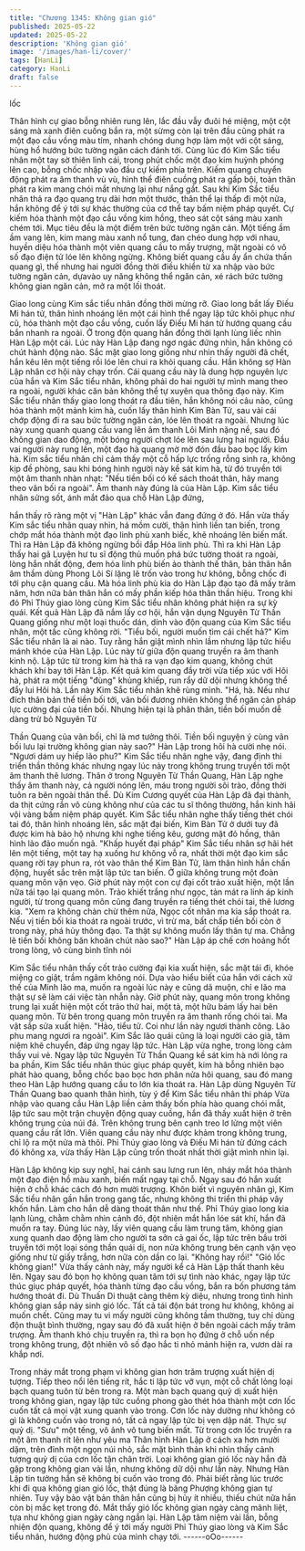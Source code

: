 ```yaml
---
title: "Chương 1345: Không gian gió"
published: 2025-05-22
updated: 2025-05-22
description: 'Không gian gió'
image: '/images/han-li/cover/'
tags: [HanLi]
category: HanLi
draft: false
---
```


lốc

Thân hình cự giao bỗng nhiên rung lên, lắc đầu vẫy đuôi hé
miệng, một cột sáng mà xanh điên cuồng bắn ra, một sừmg còn
lại trên đầu cũng phát ra một đạo cầu vồng màu tím, nhanh chóng
dung hợp làm một với cột sáng, hùng hổ hướng bức tường ngăn
cách đánh tới.
Cùng lúc đó Kim Sắc tiểu nhân một tay sờ thiên linh cái, trong
phút chốc một đạo kim huỳnh phóng lên cao, bỗng chốc nhập vào
đầu cự kiếm phía trên.
Kiếm quang chuyển động phát ra âm thanh vù vù, hình thể điên
cuồng phát ra gấp bội, toàn thân phát ra kim mang chói mắt
nhưng lại như nắng gắt. Sau khi Kim Sắc tiểu nhân thả ra đạo
quang trụ dài hơn một thước, thân thể lại thấp đi một nửa, hắn
không để ý tới sự khác thường của cơ thể tay bấm niệm pháp
quyết.
Cự kiếm hóa thành một đạo cầu vồng kim hồng, theo sát cột sáng
màu xanh chém tới.
Mục tiêu đều là một điểm trên bức tường ngăn cản.
Một tiếng ầm ầm vang lên, kim mang màu xanh nổ tung, đan chéo
dung hợp với nhau, huyền diệu hóa thành một viên quang cầu to
mấy trượng, mặt ngoài có vô số đạo điện tử lóe lên không ngừng.
Không biết quang cầu ấy ẩn chứa thần quang gì, thế nhưng hai
người đồng thời điều khiển từ xa nhập vào bức tường ngăn cản,
dựavào uy năng không thể ngăn cản, xé rách bức tường không
gian ngăn cản, mở ra một lối thoát.

Giao long cùng Kim sắc tiểu nhân đồng thời mừng rỡ. Giao long
bắt lấy Điếu Mi hán tử, thân hình nhoáng lên một cái hình thể
ngay lập tức khôi phục như cũ, hóa thành một đạo cầu vồng,
cuốn lấy Điếu Mi hán tử hướng quang cầu bắn nhanh ra ngoài.
Ở trong độn quang hắn đồng thời lạnh lùng liếc nhìn Hàn Lập một
cái.
Lúc này Hàn Lập đang ngơ ngác đứng nhìn, hắn không có chút
hành động nào.
Sắc mặt giao long giống như nhìn thấy người đã chết, hắn kêu
lên một tiếng rồi lóe lên chui ra khỏi quang cầu.
Hắn không sợ Hàn Lập nhân cơ hội này chạy trốn.
Cái quang cầu này là dung hợp nguyên lực của hắn và Kim Sắc
tiểu nhân, không phải do hai người tự mình mang theo ra ngoài,
người khác căn bản không thể tự xuyên qua thông đạo này.
Kim Sắc tiểu nhân thấy giao long thoát ra đầu tiên, hắn không nói
câu nào, cũng hóa thành một mảnh kim hà, cuốn lấy thân hình
Kim Bàn Tử, sau vài cái chớp động đi ra sau bức tường ngăn
cản, lóe lên thoát ra ngoài.
Nhưng lúc này xung quanh quang cầu vang lên âm thanh Lôi
Minh nặng nề, sau đó không gian dao động, một bóng người chợt
lóe lên sau lưng hai người.
Đầu vai người này rung lên, một đạo hà quang mờ mờ đón đầu
bao bọc lấy kim hà.
Kim sắc tiểu nhân chỉ cảm thấy một cỗ hấp lực trống rỗng sinh ra,
không kịp đề phòng, sau khi bóng hình người này kề sát kim hà,
từ đó truyền tới một âm thanh nhàn nhạt: "Nếu tiền bối có kế sách
thoát thân, hãy mang theo vãn bối ra ngoài".
Âm thanh này đúng là của Hàn Lập.
Kim sắc tiểu nhân sửng sốt, ánh mắt đảo qua chỗ Hàn Lập đứng,

hắn thấy rõ ràng một vị "Hàn Lập" khác vẫn đang đứng ở đó. Hắn
vừa thấy Kim sắc tiểu nhân quay nhìn, há mồm cười, thân hình
liền tan biến, trong chớp mắt hóa thành một đạo linh phù xanh
biếc, khẽ nhoáng lên biến mất.
Thì ra Hàn Lập đã không ngừng bồi đắp Hóa linh phù.
Thì ra khi Hàn Lập thấy hai gã Luyện hư tu sĩ động thủ muốn phá
bức tường thoát ra ngoài, lòng hắn nhất động, đem hóa linh phù
biến ảo thành thế thân, bản thân hắn âm thầm dùng Phong Lôi Sí
lặng lẽ trốn vào trong hư không, bỗng chốc đi tới phụ cận quang
cầu.
Mà hóa linh phù kia do Hàn Lập đạo tạo đã mấy trăm năm, hơn
nữa bản thân hắn có mấy phần kiếp hóa thân thần hiệu. Trong khi
đó Phỉ Thúy giao lòng cùng Kim Sắc tiểu nhân không phát hiện ra
sự kỳ quái.
Kết quả Hàn Lập đã nắm lấy cơ hội, hắn vận dụng Nguyên Từ
Thần Quang giống như một loại thuốc dán, dính vào độn quang
của Kim Sắc tiểu nhân, một tấc cũng không rời.
"Tiểu bối, người muốn tìm cái chết hả?"
Kim Sắc tiểu nhân là ai nào. Tuy rằng hắn giật mình nhìn lầm
nhưng lập tức hiểu mánh khóe của Hàn Lập. Lúc này từ giữa độn
quang truyền ra âm thanh kinh nộ.
Lập tức từ trong kim hà thả ra vạn đạo kim quang, không chút
khách khí bay tới Hàn Lập.
Kết quả kim quang đầy trời vừa tiếp xúc với Hôi hà, phát ra một
tiếng "đùng" khủng khiếp, run rẩy dữ dội nhưng không thể đẩy lui
Hôi hà.
Lần này Kim Sắc tiểu nhân khẽ rùng mình.
"Há, hà. Nếu như đích thân bản thể tiền bối tới, vãn bối đương
nhiên không thể ngăn cản pháp lực cường đại của tiền bối. Nhưng
hiện tại là phân thân, tiền bối muốn dễ dàng trừ bỏ Nguyên Từ

Thần Quang của vãn bối, chỉ là mơ tưởng thôi. Tiền bối nguyện ý
cùng vãn bối lưu lại trường không gian này sao?" Hàn Lập trong
hôi hà cười nhẹ nói. "Ngươi dám uy hiếp lão phu?"
Kim Sắc tiểu nhân nghe vậy, đang định thi triển thần thông khác
nhưng ngay lúc này trong không trung truyền tới một âm thanh
thê lương. Thân ở trong Nguyên Từ Thần Quang, Hàn Lập nghe
thấy âm thanh này, cả người nóng lên, máu trong người sôi trào,
đồng thời tuôn ra bên ngoài thân thể.
Dù Kim Cương quyết của Hàn Lập đã đại thành, da thịt cứng rắn
vô cùng không như của các tu sĩ thông thường, hắn kinh hãi vội
vàng bấm niệm pháp quyết.
Kim Sắc tiểu nhân nghe thấy tiếng thét chói tai đó, thân hình
nhoáng lên, sắc mặt đại biến, Kim Bàn Tử ở dưới tuy đã được
kim hà bảo hộ nhưng khi nghe tiếng kêu, gương mặt đỏ hồng,
thân hình lảo đảo muốn ngã.
"Khấp huyết đại pháp"
Kim Sắc tiểu nhân sợ hãi hét lên một tiếng, một tay hạ xuống hư
không vỗ ra, nhất thời một đạo kim sắc quang rời tay phun ra, rót
vào thân thể Kim Bàn Tử, làm thân hình hắn chấn động, huyết
sắc trên mặt lập tức tan biến.
Ở giữa không trung một đoàn quang môn vặn vẹo. Giờ phút này
một con cự đại cốt trảo xuất hiện, một lần nữa tái tạo lại quang
môn.
Trảo khiết trắng như ngọc, tản mát ra linh áp kinh người, từ trong
quang môn cũng đang truyền ra tiếng thét chói tai, thê lương kia.
"Xem ra không chàn chừ thêm nữa, Ngọc cốt nhân ma kia sắp
thoát ra. Nếu vị tiền bối kia thoát ra ngoài trước, vì trừ ma, bất
chấp tiền bối còn ở trong này, phá hủy thông đạo. Ta thật sự
không muốn lấy thân tự ma. Chẳng lẽ tiền bối không băn khoăn
chút nào sao?" Hàn Lập áp chế cơn hoảng hốt trong lòng, vô
cùng bình tĩnh nói

Kim Sắc tiểu nhân thấy cốt trảo cường đại kia xuất hiện, sắc mặt
tái đi, khóe miệng co giật, trầm ngâm không nói.
Dựa vào hiểu biết của hắn với cách xử thế của Minh lão ma,
muốn ra ngoài lúc này e cũng dã muộn, chỉ e lão ma thật sự sẽ
làm cái việc tàn nhẫn này.
Giờ phút này, quang môn trong không trung lại xuất hiện một cốt
trảo thứ hai, một tả, một hữu bám lấy hai bên quang môn. Từ bên
trong quang môn truyền ra âm thanh rống chói tai.
Ma vật sắp sửa xuất hiện.
"Hảo, tiểu tử. Coi như lần này ngươi thành công. Lão phu mang
ngươi ra ngoài". Kim Sắc lão quái cũng là loại người cáo già, tâm
niệm khẽ chuyển, đáp ứng ngay lập tức.
Hàn Lập vừa nghe, trong lòng cảm thấy vui vẻ.
Ngay lập tức Nguyên Từ Thần Quang kề sát kim hà nới lỏng ra
ba phần, Kim Sắc tiểu nhân thúc giục pháp quyết, kim hà bỗng
nhiên bạo phát hào quang, bỗng chốc bao bọc hơn phân nửa hôi
quang, sau đó mang theo Hàn Lập hướng quang cầu to lớn kia
thoát ra.
Hàn Lập dùng Nguyên Từ Thần Quang bao quanh thân hình, tùy
ý để Kim Sắc tiểu nhân thi pháp
Vừa nhập vào quang cầu Hàn Lập liền cảm thấy bốn phía hào
quang chói mắt, lập tức sau một trận chuyện động quay cuồng,
hắn đã thấy xuất hiện ở trên không trung của núi đá.
Trên không trung bên cạnh treo lơ lửng một viên quang cầu rất
lớn.
Viên quang cầu này như được khảm trong không trung, chỉ lộ ra
một nửa mà thôi.
Phỉ Thúy giao lòng và Điếu Mi hán tử đứng cách đó không xa,
vừa thấy Hàn Lập cũng trốn thoát nhất thời giật mình nhìn lại.

Hàn Lập không kịp suy nghĩ, hai cánh sau lưng run lên, nháy mắt
hóa thành một đạo điện hồ màu xanh, biến mất ngay tại chỗ.
Ngay sau đó hắn xuất hiện ở chỗ khác cách đó hơn mười trượng.
Khôn biết vì nguyên nhân gì, Kim Sắc tiểu nhân gần hắn trong
gang tấc, nhưng không thi triển thi pháp vây khốn hắn.
Làm cho hắn dễ dàng thoát thân như thế.
Phỉ Thúy giao long kia lạnh lùng, chằm chằm nhìn cảnh đó, đột
nhiên mắt hắn lóe sát khí, hắn đã muốn ra tay.
Đúng lúc này, lấy viên quang cầu làm trung tâm, không gian xung
quanh dao động làm cho người ta sởn cả gai ốc, lập tức trên bầu
trời truyền tới một loại sóng thần quái dị, non nửa không trung
bên cạnh vặn vẹo giống như từ giấy trắng, hơn nữa còn dần co
lại.
"Không hay rồi!"
"Gió lốc không gian!"
Vừa thấy cảnh này, mấy người kể cả Hàn Lập thất thanh kêu lên.
Ngay sau đó bọn họ không quan tâm tới sự tình nào khác, ngay
lập tức thúc giục pháp quyết, hóa thành từng đạo cầu vồng, bắn
ra bốn phương tám hướng thoát đi.
Dù Thuấn Di thuật càng thêm kỳ diệu, nhưng trong tình hình
không gian sắp nảy sinh gió lốc. Tất cả tái độn bát trong hư
không, không ai muốn chết. Cũng may tu vi mấy người cũng
không tầm thường, tuy chỉ dùng độn thuật bình thường, ngay sau
đó đã xuất hiện ở bên ngoài cách mấy trăm trượng.
Âm thanh khó chịu truyền ra, thì ra bọn họ đứng ở chỗ uốn nếp
trong không trung, đột nhiên vô số đạo hắc ti nhỏ mảnh hiện ra,
vươn dài ra khắp nơi.

Trong nháy mắt trong phạm vi không gian hơn trăm trượng xuất
hiện dị tượng.
Tiếp theo nổi lên tiếng rít, hắc ti lập tức vỡ vụn, một cỗ chất lỏng
loại bạch quang tuôn từ bên trong ra.
Một màn bạch quang quỷ dị xuất hiện trong không gian, ngay lập
tức cuồng phong gào thét hóa thành một cơn lốc cuốn tất cả mọi
vật xung quanh vào trong. Cơn lốc này dường như không có gì là
không cuốn vào trong nó, tất cả ngay lập tức bị vẹn dập nát. Thực
sự quỷ dị. "Sưu" một tếng, vô ảnh vô tung biến mất. Từ trong cơn
lốc truyền ra một âm thanh rít lên như yêu ma
Thân hình Hàn Lập ở cách xa hơn mười dặm, trên đỉnh một ngọn
núi nhỏ, sắc mặt bình thản khi nhìn thấy cảnh tượng quỷ dị của
cơn lốc tận chân trời.
Loại không gian gió lốc này hắn đã gặp trong không gian vài lần,
nhưng không dữ dội như lần này. Nhưng Hàn Lập tin tưởng hắn
sẽ không bị cuốn vào trong đó.
Phải biết rằng lúc trước khi đi qua không gian gió lốc, thật đúng là
băng Phượng không gian tự nhiên. Tuy vậy bảo vật bản thân hắn
cũng bị hủy ít nhiều, thiếu chút nữa hắn còn bị mắc kẹt trong đó.
Mắt thấy gió lốc không gian ngày càng mãnh liệt, tựa như không
gian ngày càng ngắn lại.
Hàn Lập tâm niệm vài lần, bỗng nhiện độn quang, không để ý tới
mấy người Phỉ Thúy giao lòng và Kim Sắc tiểu nhân, hướng động
phủ của mình chạy tới.
------oOo------
